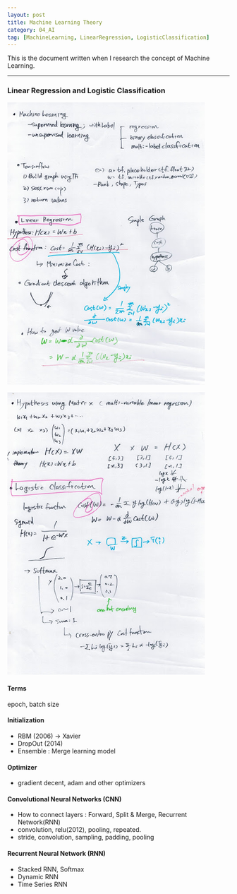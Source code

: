 ```yaml
---
layout: post
title: Machine Learning Theory
category: 04_AI
tag: [MachineLearning, LinearRegression, LogisticClassification]
---
```

This is the document written when I research the concept of Machine Learning.


----



 


### Linear Regression and Logistic Classification


![example](/assets/images/mltheory.jpg)

![example](/assets/images/mltheory2.jpg)




#### Terms
epoch, batch size

#### Initialization
  - RBM (2006) -> Xavier
  - DropOut (2014) 
  - Ensemble : Merge learning model

#### Optimizer
  - gradient decent, adam and other optimizers


#### Convolutional Neural Networks (CNN)
  - How to connect layers : Forward, Split & Merge, Recurrent Network(RNN)
  - convolution, relu(2012), pooling, repeated.
  - stride, convolution, sampling, padding, pooling

#### Recurrent Neural Network (RNN)
  - Stacked RNN, Softmax
  - Dynamic RNN
  - Time Series RNN





